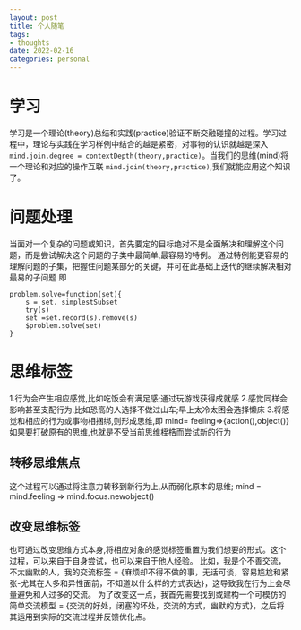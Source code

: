 ```yaml
---
layout: post
title: 个人随笔
tags: 
- thoughts
date: 2022-02-16
categories: personal
---
```


# 学习
学习是一个理论(theory)总结和实践(practice)验证不断交融碰撞的过程。学习过程中，理论与实践在学习样例中结合的越是紧密，对事物的认识就越是深入 `mind.join.degree = contextDepth(theory,practice)`。当我们的思维(mind)将一个理论和对应的操作互联 `mind.join(theory,practice)`,我们就能应用这个知识了。
<!--more-->
# 问题处理
当面对一个复杂的问题或知识，首先要定的目标绝对不是全面解决和理解这个问题，而是尝试解决这个问题的子类中最简单,最容易的特例。
通过特例能更容易的理解问题的子集，把握住问题某部分的关键，并可在此基础上迭代的继续解决相对最易的子问题
即
```
problem.solve=function(set){
    s = set. simplestSubset
    try(s)
    set =set.record(s).remove(s)
    $problem.solve(set)
}
```
# 思维标签
 1.行为会产生相应感觉,比如吃饭会有满足感;通过玩游戏获得成就感
2.感觉同样会影响甚至支配行为,比如恐高的人选择不做过山车;早上太冷太困会选择懒床
3.将感觉和相应的行为或事物相捆绑,则形成思维,即 mind= feeling=>{action(),object()}
如果要打破原有的思维,也就是不受当前思维桎梏而尝试新的行为
## 转移思维焦点
这个过程可以通过将注意力转移到新行为上,从而弱化原本的思维;
mind = mind.feeling => mind.focus.newobject()
## 改变思维标签
也可通过改变思维方式本身,将相应对象的感觉标签重置为我们想要的形式。这个过程，可以来自于自身尝试，也可以来自于他人经验。
比如，我是个不善交流，不太幽默的人，我的交流标签 = {麻烦却不得不做的事，无话可谈，容易尴尬和紧张-尤其在人多和异性面前，不知道以什么样的方式表达}，这导致我在行为上会尽量避免和人过多的交流。
为了改变这一点，我首先需要找到或建构一个可模仿的简单交流模型 = {交流的好处，闭塞的坏处，交流的方式，幽默的方式}，之后将其运用到实际的交流过程并反馈优化点。